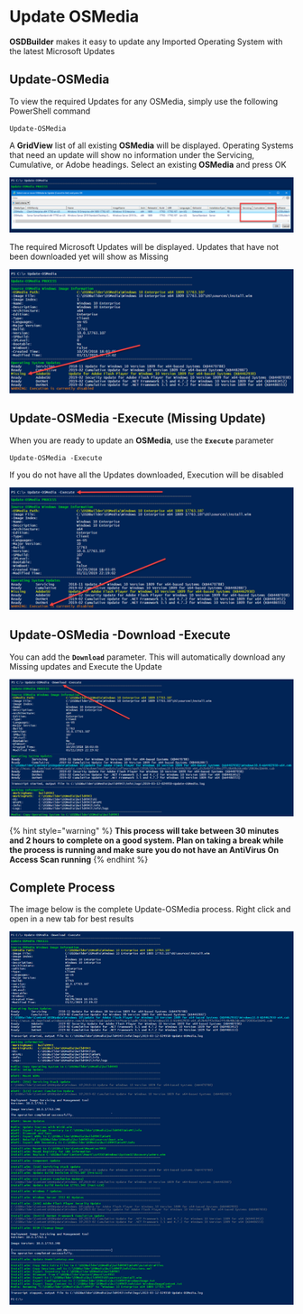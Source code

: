 # Update OSMedia

**OSDBuilder** makes it easy to update any Imported Operating System with the latest Microsoft Updates

## Update-OSMedia

To view the required Updates for any OSMedia, simply use the following PowerShell command

```text
Update-OSMedia
```

A **GridView** list of all existing **OSMedia** will be displayed.  Operating Systems that need an update will show no information under the Servicing, Cumulative, or Adobe headings.  Select an existing **OSMedia** and press OK

![](../../../../.gitbook/assets/2019-02-10_2-46-42.png)

The required Microsoft Updates will be displayed.  Updates that have not been downloaded yet will show as Missing

![](../../../../.gitbook/assets/image%20%28106%29.png)

## Update-OSMedia -Execute \(Missing Update\)

When you are ready to update an **OSMedia**, use the **`Execute`** parameter

```text
Update-OSMedia -Execute
```

If you do not have all the Updates downloaded, Execution will be disabled

![](../../../../.gitbook/assets/image%20%2851%29.png)

## Update-OSMedia -Download -Execute

You can add the **`Download`** parameter.  This will automatically download any Missing updates and Execute the Update

![](../../../../.gitbook/assets/image%20%2859%29.png)

{% hint style="warning" %}
**This process will take between 30 minutes and 2 hours to complete on a good system.  Plan on taking a break while the process is running and make sure you do not have an AntiVirus On Access Scan running**
{% endhint %}

## Complete Process

The image below is the complete Update-OSMedia process.  Right click and open in a new tab for best results

![](../../../../.gitbook/assets/image%20%2822%29.png)









